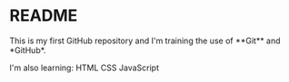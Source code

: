 <h1> README </h1>
<p> This is my first GitHub repository and I'm training the use of **Git** and *GitHub*.</p>
 <p> I'm also learning:
 HTML
 CSS
 JavaScript
  </p>